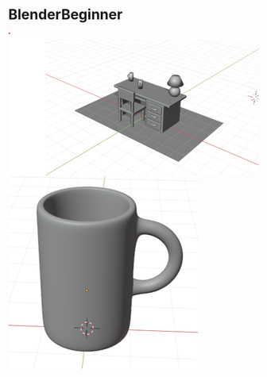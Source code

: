 # BlenderBeginner
![alt text](https://github.com/ParvathyG/BlenderBeginner/blob/master/table-image.png?raw=true)
![alt text](https://github.com/ParvathyG/BlenderBeginner/blob/master/Cup.png?raw=true)
